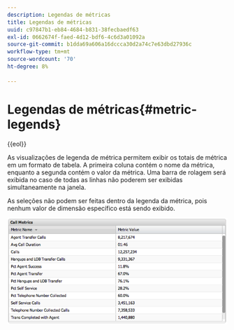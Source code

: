 ```yaml
---
description: Legendas de métricas
title: Legendas de métricas
uuid: c97847b1-eb84-4684-b831-38fecbaedf63
exl-id: 0662674f-faed-4d12-bdf6-4c6d3a01092a
source-git-commit: b1dda69a606a16dccca30d2a74c7e63dbd27936c
workflow-type: tm+mt
source-wordcount: '70'
ht-degree: 8%

---
```


# Legendas de métricas{#metric-legends}

{{eol}}

As visualizações de legenda de métrica permitem exibir os totais de métrica em um formato de tabela. A primeira coluna contém o nome da métrica, enquanto a segunda contém o valor da métrica. Uma barra de rolagem será exibida no caso de todas as linhas não poderem ser exibidas simultaneamente na janela.

As seleções não podem ser feitas dentro da legenda da métrica, pois nenhum valor de dimensão específico está sendo exibido.

![](assets/metric_legend.png)
